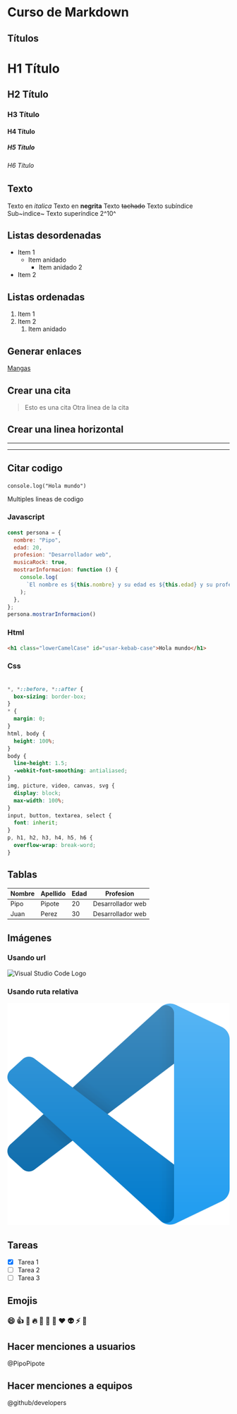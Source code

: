 # Curso de Markdown

## Títulos

# H1 Título
## H2 Título
### H3 Título
#### H4 Título
##### H5 Título
###### H6 Título

## Texto
Texto en *italica*
Texto en **negrita**
Texto ~~tachado~~
Texto subíndice Sub~indice~
Texto superíndice  2^10^

## Listas desordenadas

* Item 1
  * Item anidado
    * Item anidado 2
* Item 2

## Listas ordenadas

1. Item 1
2. Item 2
   1. Item anidado

## Generar enlaces

[Mangas](https://inmanga.com "Leer mangas online")

## Crear una cita

> Esto es una cita
> Otra linea de la cita

## Crear una linea horizontal

---

___

## Citar codigo

`console.log("Hola mundo")`

Multiples lineas de codigo

### Javascript
```javascript
const persona = {
  nombre: "Pipo",
  edad: 20,
  profesion: "Desarrollador web",
  musicaRock: true,
  mostrarInformacion: function () {
    console.log(
      `El nombre es ${this.nombre} y su edad es ${this.edad} y su profesion es ${this.profesion}`
    );
  },
};
persona.mostrarInformacion()
```
### Html
```html
<h1 class="lowerCamelCase" id="usar-kebab-case">Hola mundo</h1>
```
### Css
```css

*, *::before, *::after {
  box-sizing: border-box;
}
* {
  margin: 0;
}
html, body {
  height: 100%;
}
body {
  line-height: 1.5;
  -webkit-font-smoothing: antialiased;
}
img, picture, video, canvas, svg {
  display: block;
  max-width: 100%;
}
input, button, textarea, select {
  font: inherit;
}
p, h1, h2, h3, h4, h5, h6 {
  overflow-wrap: break-word;
}
```

## Tablas

| Nombre | Apellido | Edad | Profesion         |
| ------ | -------- | ---- | ----------------- |
| Pipo   | Pipote   | 20   | Desarrollador web |
| Juan   | Perez    | 30   | Desarrollador web |

## Imágenes

### Usando url
![Visual Studio Code Logo](https://upload.wikimedia.org/wikipedia/commons/thumb/9/9a/Visual_Studio_Code_1.35_icon.svg/1200px-Visual_Studio_Code_1.35_icon.svg.png "Visual Studio Code Logo")

### Usando ruta relativa
![Visual Studio Code Logo](./assets/img/vslogo.png "Visual Studio Code Logo")

## Tareas

- [x] Tarea 1
- [ ] Tarea 2
- [ ] Tarea 3

## Emojis
### :smile: :+1: :100: :fire: :rocket: :muscle: :metal: :heart: :alien: :zap: :tada:

## Hacer menciones a usuarios

@PipoPipote

## Hacer menciones a equipos

@github/developers